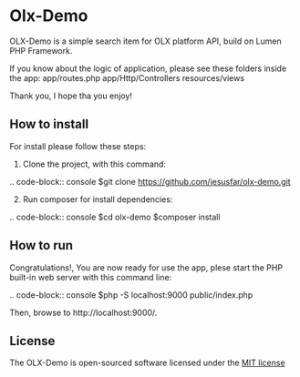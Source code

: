 # Olx-Demo

OLX-Demo is a simple search item for OLX platform API, build on Lumen PHP Framework.

If you know about the logic of application, please see these folders inside the app:
app/routes.php
app/Http/Controllers
resources/views

Thank you, I hope tha you enjoy!

## How to install

For install please follow these steps:

1. Clone the project, with this command:

.. code-block:: console
$git clone https://github.com/jesusfar/olx-demo.git

2. Run composer for install dependencies:

.. code-block:: console
$cd olx-demo
$composer install

## How to run 

Congratulations!, You are now ready for use the app, plese start the PHP built-in web server with this command line:

.. code-block:: console
$php -S localhost:9000 public/index.php

Then, browse to http://localhost:9000/.

## License

The OLX-Demo is open-sourced software licensed under the [MIT license](http://opensource.org/licenses/MIT)
